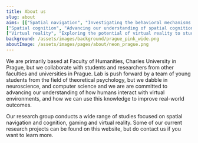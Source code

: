 ```yaml
---
title: About us
slug: about
aims: [["Spatial navigation", "Investigating the behavioral mechanisms and correlates of spatial navigation and transfer of knowledge between virtual and real worlds"], 
["Spatial cognition", "Advancing our understanding of spatial cognition and developing solutions for enhancing spatial learning and performance."],
["Virtual reality", "Exploring the potential of virtual reality to study psychological processes, primarily human cognition, but also emotions and well-being as well as psychopatology"], ["Gaming", "Investigating video gaming and gamers to understand the psychological mechanisms underlying the experience of playing video games and the effects of video games on players"]]
background: /assets/images/background/prague_pink_wide.png
aboutImage: /assets/images/pages/about/neon_prague.png
---
```

We are primarily based at Faculty of Humanities, Charles University in Prague, but we collaborate with students and researchers from other faculties and universities in Prague. Lab is push forward by a team of young students from the field of theoretical psychology, but we dabble in neuroscience, and computer science and we are are committed to advancing our understanding of how humans interact with virtual environments, and how we can use this knowledge to improve real-world outcomes.
  
Our research group conducts a wide range of studies focused on spatial navigation and cognition, gaming and virtual reality. Some of our current research projects can be found on this website, but do contact us if you want to learn more.